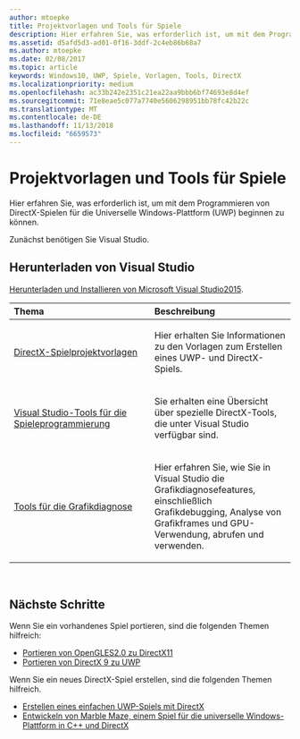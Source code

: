 ```yaml
---
author: mtoepke
title: Projektvorlagen und Tools für Spiele
description: Hier erfahren Sie, was erforderlich ist, um mit dem Programmieren von DirectX-Spielen für die Universelle Windows-Plattform (UWP) beginnen zu können.
ms.assetid: d5afd5d3-ad01-0f16-3ddf-2c4eb86b68a7
ms.author: mtoepke
ms.date: 02/08/2017
ms.topic: article
keywords: Windows10, UWP, Spiele, Vorlagen, Tools, DirectX
ms.localizationpriority: medium
ms.openlocfilehash: ac33b242e2351c21ea22aa9bbb6bf74693e8d4ef
ms.sourcegitcommit: 71e8eae5c077a7740e5606298951bb78fc42b22c
ms.translationtype: MT
ms.contentlocale: de-DE
ms.lasthandoff: 11/13/2018
ms.locfileid: "6659573"
---
```

# <a name="project-templates-and-tools-for-games"></a>Projektvorlagen und Tools für Spiele




Hier erfahren Sie, was erforderlich ist, um mit dem Programmieren von DirectX-Spielen für die Universelle Windows-Plattform (UWP) beginnen zu können.

Zunächst benötigen Sie Visual Studio.

## <a name="get-visual-studio"></a>Herunterladen von Visual Studio


[Herunterladen und Installieren von Microsoft Visual Studio2015](https://www.visualstudio.com/vs-2015-product-editions).

<table>
<colgroup>
<col width="50%" />
<col width="50%" />
</colgroup>
<thead>
<tr class="header">
<th align="left">Thema</th>
<th align="left">Beschreibung</th>
</tr>
</thead>
<tbody>
<tr class="odd">
<td align="left"><p><a href="user-interface.md">DirectX-Spielprojektvorlagen</a></p></td>
<td align="left"><p>Hier erhalten Sie Informationen zu den Vorlagen zum Erstellen eines UWP- und DirectX-Spiels.</p></td>
</tr>
<tr class="even">
<td align="left"><p><a href="set-up-visual-studio-for-game-development.md">Visual Studio-Tools für die Spieleprogrammierung</a></p></td>
<td align="left"><p>Sie erhalten eine Übersicht über spezielle DirectX-Tools, die unter Visual Studio verfügbar sind.</p></td>
</tr>
<tr class="odd">
<td align="left"><p><a href="use-the-directx-runtime-and-visual-studio-graphics-diagnostic-features.md">Tools für die Grafikdiagnose</a></p></td>
<td align="left"><p>Hier erfahren Sie, wie Sie in Visual Studio die Grafikdiagnosefeatures, einschließlich Grafikdebugging, Analyse von Grafikframes und GPU-Verwendung, abrufen und verwenden.</p></td>
</tr>
</tbody>
</table>

 

## <a name="next-steps"></a>Nächste Schritte


Wenn Sie ein vorhandenes Spiel portieren, sind die folgenden Themen hilfreich:

-   [Portieren von OpenGLES2.0 zu DirectX11](port-from-opengl-es-2-0-to-directx-11-1.md)
-   [Portieren von DirectX 9 zu UWP](porting-your-directx-9-game-to-windows-store.md)

Wenn Sie ein neues DirectX-Spiel erstellen, sind die folgenden Themen hilfreich.

-   [Erstellen eines einfachen UWP-Spiels mit DirectX](tutorial--create-your-first-uwp-directx-game.md)
-   [Entwickeln von Marble Maze, einem Spiel für die universelle Windows-Plattform in C++ und DirectX](developing-marble-maze-a-windows-store-game-in-cpp-and-directx.md)

 

 

 





